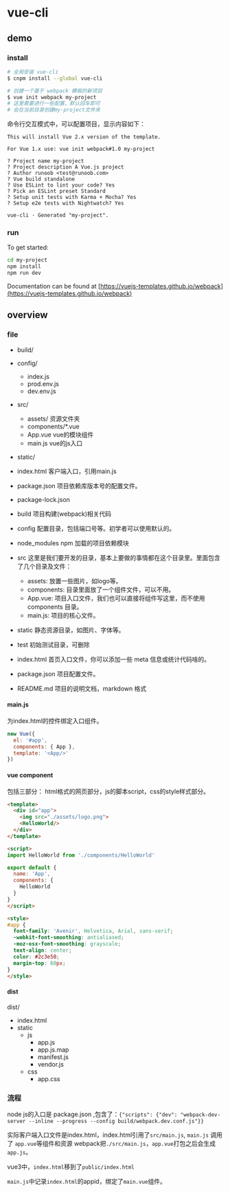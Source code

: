 # vue-cli

## demo
### install
``` bash
# 全局安装 vue-cli
$ cnpm install --global vue-cli

# 创建一个基于 webpack 模板的新项目
$ vue init webpack my-project
# 这里需要进行一些配置，默认回车即可
# 会在当前目录创建my-project文件夹
```

命令行交互模式中，可以配置项目，显示内容如下：
```
This will install Vue 2.x version of the template.

For Vue 1.x use: vue init webpack#1.0 my-project

? Project name my-project
? Project description A Vue.js project
? Author runoob <test@runoob.com>
? Vue build standalone
? Use ESLint to lint your code? Yes
? Pick an ESLint preset Standard
? Setup unit tests with Karma + Mocha? Yes
? Setup e2e tests with Nightwatch? Yes

vue-cli · Generated "my-project".
```


### run

To get started:
``` bash
cd my-project
npm install
npm run dev
```
Documentation can be found at [https://vuejs-templates.github.io/webpack](https://vuejs-templates.github.io/webpack)

## overview

### file

- build/
- config/
  - index.js
  - prod.env.js
  - dev.env.js
- src/
  - assets/   资源文件夹
  - components/*.vue
  - App.vue   vue的模块组件
  - main.js   vue的js入口
- static/
- index.html  客户端入口，引用main.js
- package.json  项目依赖库版本号的配置文件。
- package-lock.json



- build	项目构建(webpack)相关代码
- config	配置目录，包括端口号等。初学者可以使用默认的。
- node_modules	npm 加载的项目依赖模块
- src	这里是我们要开发的目录，基本上要做的事情都在这个目录里。里面包含了几个目录及文件：
  - assets: 放置一些图片，如logo等。
  - components: 目录里面放了一个组件文件，可以不用。
  - App.vue: 项目入口文件，我们也可以直接将组件写这里，而不使用 components 目录。
  - main.js: 项目的核心文件。
- static	静态资源目录，如图片、字体等。
- test	初始测试目录，可删除
- index.html	首页入口文件，你可以添加一些 meta 信息或统计代码啥的。
- package.json	项目配置文件。
- README.md	项目的说明文档，markdown 格式



#### main.js
为index.html的控件绑定入口组件。
``` js
new Vue({
  el: '#app',
  components: { App },
  template: '<App/>'
})
```

#### vue component

包括三部分： html格式的网页部分，js的脚本script，css的style样式部分。

``` html
<template>
  <div id="app">
    <img src="./assets/logo.png">
    <HelloWorld/>
  </div>
</template>

<script>
import HelloWorld from './components/HelloWorld'

export default {
  name: 'App',
  components: {
    HelloWorld
  }
}
</script>

<style>
#app {
  font-family: 'Avenir', Helvetica, Arial, sans-serif;
  -webkit-font-smoothing: antialiased;
  -moz-osx-font-smoothing: grayscale;
  text-align: center;
  color: #2c3e50;
  margin-top: 60px;
}
</style>
```

#### dist
dist/
* index.html
* static
    * js
        * app.js
        * app.js.map
        * manifest.js
        * vendor.js
    * css
        * app.css
### 流程
node js的入口是 package.json ,包含了：`{"scripts": {"dev": "webpack-dev-server --inline --progress --config build/webpack.dev.conf.js"}}`

实际客户端入口文件是index.html，index.html引用了`src/main.js`, `main.js` 调用了 `app.vue`等组件和资源
webpack把`./src/main.js`，`app.vue`打包之后会生成`app.js`。

vue3中，`index.html`移到了`public/index.html`

`main.js`中记录`index.html`的appid，绑定了`main.vue`组件。

  